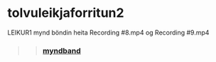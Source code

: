 # tolvuleikjaforritun2

LEIKUR1
mynd böndin heita Recording #8.mp4 og Recording #9.mp4
>>### [myndband](#mp4)
